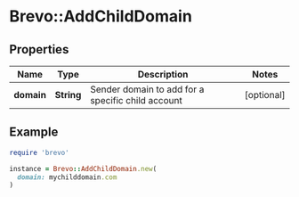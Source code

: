 # Brevo::AddChildDomain

## Properties

| Name | Type | Description | Notes |
| ---- | ---- | ----------- | ----- |
| **domain** | **String** | Sender domain to add for a specific child account | [optional] |

## Example

```ruby
require 'brevo'

instance = Brevo::AddChildDomain.new(
  domain: mychilddomain.com
)
```

